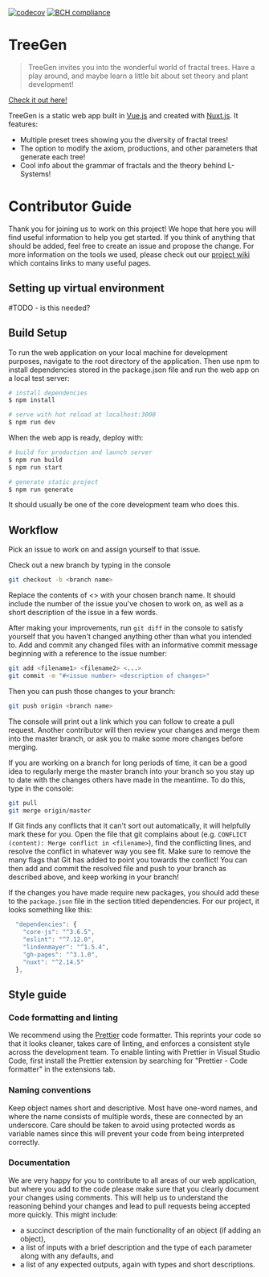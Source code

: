 [![codecov](https://codecov.io/gh/alisonfarrar/treegen-group5/branch/master/graph/badge.svg?token=6OMTXWC9HZ)](undefined)
[![BCH compliance](https://bettercodehub.com/edge/badge/alisonfarrar/treegen-group5?branch=master)](https://bettercodehub.com/)

# TreeGen
>TreeGen invites you into the wonderful world of fractal trees. Have a play around, and maybe learn a little bit about set theory and plant development!

[Check it out here!](https://alisonfarrar.github.io/treegen-group5/)

TreeGen is a static web app built in [Vue.js](https://vuejs.org/v2/guide/) and created with [Nuxt.js](https://nuxtjs.org/guides/features/nuxt-components). It features: 
* Multiple preset trees showing you the diversity of fractal trees!
* The option to modify the axiom, productions, and other parameters that generate each tree!
* Cool info about the grammar of fractals and the theory behind L-Systems!


# Contributor Guide
Thank you for joining us to work on this project! We hope that here you will find useful information to help you get started. If you think of anything that should be added, feel free to create an issue and propose the change. For more information on the tools we used, please check out our [project wiki](https://github.com/alisonfarrar/treegen-group5/wiki/Overview) which contains links to many useful pages.

## Setting up virtual environment
#TODO - is this needed?

## Build Setup
To run the web application on your local machine for development purposes, navigate to the root directory of the application. Then use npm to install dependencies stored in the package.json file and run the web app on a local test server:
```bash
# install dependencies
$ npm install

# serve with hot reload at localhost:3000
$ npm run dev
```
When the web app is ready, deploy with:
```bash
# build for production and launch server
$ npm run build
$ npm run start

# generate static project
$ npm run generate
```
It should usually be one of the core development team who does this. 


## Workflow 
Pick an issue to work on and assign yourself to that issue. 

Check out a new branch by typing in the console
```bash
git checkout -b <branch name>
```
Replace the contents of <> with your chosen branch name. It should include the number of the issue you've chosen to work on, as well as a short description of the issue in a few words. 

After making your improvements, run `git diff` in the console to satisfy yourself that you haven't changed anything other than what you intended to. Add and commit any changed files with an informative commit message beginning with a reference to the issue number:
```bash
git add <filename1> <filename2> <...>
git commit -m "#<issue number> <description of changes>"
```
Then you can push those changes to your branch:
```bash
git push origin <branch name>
```
The console will print out a link which you can follow to create a pull request. Another contributor will then review your changes and merge them into the master branch, or ask you to make some more changes before merging. 

If you are working on a branch for long periods of time, it can be a good idea to regularly merge the master branch into your branch so you stay up to date with the changes others have made in the meantime. To do this, type in the console:
```bash
git pull
git merge origin/master
```

If Git finds any conflicts that it can't sort out automatically, it will helpfully mark these for you. Open the file that git complains about (e.g. `CONFLICT (content): Merge conflict in <filename>`), find the conflicting lines, and resolve the conflict in whatever way you see fit. Make sure to remove the many flags that Git has added to point you towards the conflict!
You can then add and commit the resolved file and push to your branch as described above, and keep working in your branch!

If the changes you have made require new packages, you should add these to the `package.json` file in the section titled dependencies. For our project, it looks something like this:
```javascript
  "dependencies": {
    "core-js": "^3.6.5",
    "eslint": "^7.12.0",
    "lindenmayer": "^1.5.4",
    "gh-pages": "^3.1.0",
    "nuxt": "^2.14.5"
  },
```

## Style guide

### Code formatting and linting
We recommend using the [Prettier](https://prettier.io/docs/en/index.html) code formatter. This reprints your code so that it looks cleaner, takes care of linting, and enforces a consistent style across the development team. To enable linting with Prettier in Visual Studio Code, first install the Prettier extension by searching for "Prettier - Code formatter" in the extensions tab. 

### Naming conventions
Keep object names short and descriptive. Most have one-word names, and where the name consists of multiple words, these are connected by an underscore. Care should be taken to avoid using protected words as variable names since this will prevent your code from being interpreted correctly.

### Documentation
We are very happy for you to contribute to all areas of our web application, but where you add to the code please make sure that you clearly document your changes using comments. This will help us to understand the reasoning behind your changes and lead to pull requests being accepted more quickly. This might include:

* a succinct description of the main functionality of an object (if adding an object),
* a list of inputs with a brief description and the type of each parameter along with any defaults, and
* a list of any expected outputs, again with types and short descriptions.
